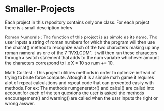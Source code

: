 # Smaller-Projects


 Each project in this repository contains only one class.
 For each project there is a small description below 
 
 
 Roman Numerals : 
 The function of this project is as simple as its name.
 The user inputs a string of roman numbers for which the 
 program will then use the char.at() method to recognize each of the 
 two characters making up any roman numeral as one of the
 7 "IVXLCDM". It will then run these characters through a switch statement 
 that adds to the num variable whichever amount the characters correspond to
 i.e X = 10 so num += 10.
 
 Math Contest : 
 This project utilizes methods in order to optimize instead of
 trying to brute force compute. Altough it is a simple math game 
 it requires alot of repeat calculations and repeat code that can prevented 
 easily with methods. For ex: The methods numgenerator() and 
 calcul() are called into account for each of the ten questions the user is asked,
 the methods encouragement() and warning() are called when the user inputs 
 the right or wrong answer.
 
 
 
 
 
 














